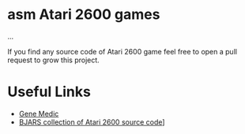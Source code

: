 # asm Atari 2600 games

...

If you find any source code of Atari 2600 game feel free to open a pull request to grow this project.

# Useful Links

- [Gene Medic](http://genemedic.org/)
- [BJARS collection of Atari 2600 source code](http://www.bjars.com/sourcecode.html)]
